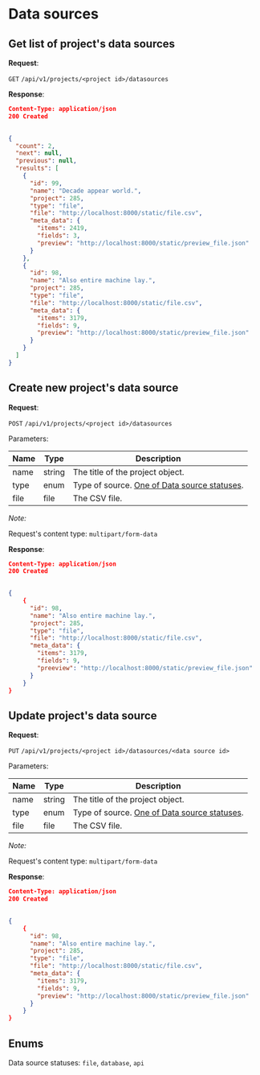 # Data sources

## Get list of project's data sources

**Request**:

`GET` `/api/v1/projects/<project id>/datasources`

**Response**:


```json
Content-Type: application/json
200 Created
   

{
  "count": 2,
  "next": null,
  "previous": null,
  "results": [
    {
      "id": 99,
      "name": "Decade appear world.",
      "project": 285,
      "type": "file",
      "file": "http://localhost:8000/static/file.csv",
      "meta_data": {
        "items": 2419,
        "fields": 3,
        "preview": "http://localhost:8000/static/preview_file.json"
      }
    },
    {
      "id": 98,
      "name": "Also entire machine lay.",
      "project": 285,
      "type": "file",
      "file": "http://localhost:8000/static/file.csv",
      "meta_data": {
        "items": 3179,
        "fields": 9,
        "preview": "http://localhost:8000/static/preview_file.json"
      }
    }
  ]
}
```


## Create new project's data source

**Request**:

`POST` `/api/v1/projects/<project id>/datasources`

Parameters:

Name       | Type   | Description
-----------|--------|---
name       | string | The title of the project object.
type       | enum   | Type of source. [One of Data source statuses](#enums).
file       | file   | The CSV file.

*Note:*

Request's content type: `multipart/form-data`


**Response**:


```json
Content-Type: application/json
200 Created
   

{
    {
      "id": 98,
      "name": "Also entire machine lay.",
      "project": 285,
      "type": "file",
      "file": "http://localhost:8000/static/file.csv",
      "meta_data": {
        "items": 3179,
        "fields": 9,
        "preeview": "http://localhost:8000/static/preview_file.json"
      }
    }
}
```


## Update project's data source

**Request**:

`PUT` `/api/v1/projects/<project id>/datasources/<data source id>`

Parameters:

Name       | Type   | Description
-----------|--------|---
name       | string | The title of the project object.
type       | enum   | Type of source. [One of Data source statuses](#enums).
file       | file   | The CSV file.

*Note:*

Request's content type: `multipart/form-data`


**Response**:


```json
Content-Type: application/json
200 Created
   

{
    {
      "id": 98,
      "name": "Also entire machine lay.",
      "project": 285,
      "type": "file",
      "file": "http://localhost:8000/static/file.csv",
      "meta_data": {
        "items": 3179,
        "fields": 9,
        "preview": "http://localhost:8000/static/preview_file.json"
      }
    }
}
```


## Enums
Data source statuses: `file`, `database`, `api`
